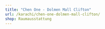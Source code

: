 ```yaml
---
title: "Chen One - Dolmen Mall Clifton"
url: /karachi/chen-one-dolmen-mall-clifton/
shop: Raumausstattung
---
```

